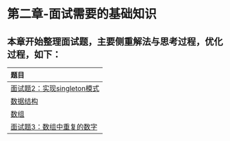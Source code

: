 # 第二章-面试需要的基础知识

## 本章开始整理面试题，主要侧重解法与思考过程，优化过程，如下：
|题目|
| :------ |
| [面试题2：实现singleton模式](./singleton)|
| [数据结构](./dataStructure)|
| [数组](./array)|
| [面试题3：数组中重复的数字](./repeatNums)|
